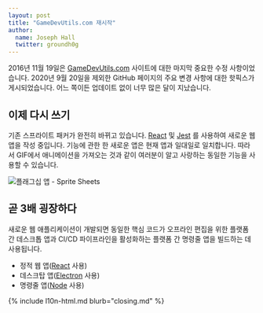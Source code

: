 ```yaml
---
layout: post
title: "GameDevUtils.com 재시작"
author:
  name: Joseph Hall
  twitter: groundh0g
---
```


2016년 11월 19일은 [GameDevUtils.com](http://gamedevutils.com/) 사이트에 대한 마지막 중요한 수정 사항이었습니다. 2020년 9월 20일을 제외한 GitHub 페이지의 주요 변경 사항에 대한 핫픽스가 게시되었습니다. 어느 쪽이든 업데이트 없이 너무 많은 달이 지났습니다.

## 이제 다시 쓰기

기존 스프라이트 패커가 완전히 바뀌고 있습니다. [React](https://reactjs.org/) 및 [Jest](https://jestjs.io/) 를 사용하여 새로운 웹앱을 작성 중입니다. 기능에 관한 한 새로운 앱은 현재 앱과 일대일로 일치합니다. 따라서 GIF에서 애니메이션을 가져오는 것과 같이 여러분이 알고 사랑하는 동일한 기능을 사용할 수 있습니다.

![플래그십 앱 - Sprite Sheets]({{baseurl}}/images/GameDevUtils-com-sheets.jpeg)

## 곧 3배 굉장하다

새로운 웹 애플리케이션이 개발되면 동일한 핵심 코드가 오프라인 편집을 위한 플랫폼 간 데스크톱 앱과 CI/CD 파이프라인을 활성화하는 플랫폼 간 명령줄 앱을 빌드하는 데 사용됩니다.

- 정적 웹 앱([React](https://reactjs.org/) 사용)
- 데스크탑 앱([Electron](https://www.electronjs.org/) 사용)
- 명령줄 앱([Node](https://nodejs.org/) 사용)

{% include l10n-html.md blurb="closing.md" %}
